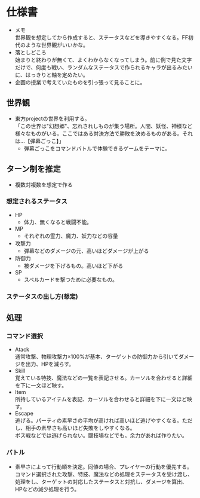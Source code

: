 # 仕様書
- メモ<br>
  世界観を想定してから作成すると、ステータスなどを導きやすくなる。FF初代のような世界観がいいかな。
- 落としどころ<br>
  始まりと終わりが無くて、よくわからなくなってしまう。前に例で見た文字だけで、何度も戦い、ランダムなステータスで作られるキャラが出るみたいに、はっきりと軸を定めたい。
- 企画の授業で考えていたものを引っ張って見ることに。<br>


## 世界観
- 東方projectの世界を利用する。<br>
  「この世界は"幻想郷"、忘れされしものが集う場所。人間、妖怪、神様など様々なものがいる。ここではある対決方法で勝敗を決めるものがある。それは…【弾幕ごっこ】」
  - 弾幕ごっこをコマンドバトルで体験できるゲームをテーマに。

## ターン制を推定
- 複数対複数を想定で作る

### 想定されるステータス
- HP
  - 体力、無くなると戦闘不能。
- MP
  - それぞれの霊力、魔力、妖力などの容量
- 攻撃力
  - 弾幕などのダメージの元、高いほどダメージが上がる
- 防御力
  - 被ダメージを下げるもの。高いほど下がる
- SP
  - スペルカードを撃つために必要なもの。
### ステータスの出し方(想定)

## 処理
### コマンド選択
- Atack<br>
  通常攻撃、物理攻撃力×100%が基本、ターゲットの防御力から引いてダメージを出力、HPを減らす。
- Skill<br>
  覚えている特技、魔法などの一覧を表記させる。カーソルを合わせると詳細を下に一文ほど映す。
- Item<br>
  所持しているアイテムを表記、カーソルを合わせると詳細を下に一文ほど映す。
- Escape<br>
  逃げる。パーティの素早さの平均が高ければ高いほど逃げやすくなる。ただし、相手の素早さも高いほど失敗をしやすくなる。<br>
  ボス戦などでは逃げられない。闘技場などでも。余力があれば作りたい。

### バトル
- 素早さによって行動順を決定。同値の場合、プレイヤーの行動を優先する。<br>
  コマンド選択された攻撃、特技、魔法などの処理をステータスを受け渡し、処理をし、ターゲットの対応したステータスと対抗し、ダメージを算出、HPなどの減少処理を行う。
